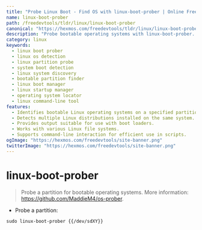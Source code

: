 ```yaml
---
title: "Probe Linux Boot - Find OS with linux-boot-prober | Online Free DevTools by Hexmos"
name: linux-boot-prober
path: /freedevtools/tldr/linux/linux-boot-prober
canonical: "https://hexmos.com/freedevtools/tldr/linux/linux-boot-prober/"
description: "Probe bootable operating systems with linux-boot-prober. Quickly identify and locate installed Linux distributions on your system. Free online tool, no registration required."
category: linux
keywords:
  - linux boot prober
  - linux os detection
  - linux partition probe
  - system boot detection
  - linux system discovery
  - bootable partition finder
  - linux boot manager
  - linux startup manager
  - operating system locator
  - linux command-line tool
features:
  - Identifies bootable Linux operating systems on a specified partition.
  - Detects multiple Linux distributions installed on the same system.
  - Provides output suitable for use with boot loaders.
  - Works with various Linux file systems.
  - Supports command-line interaction for efficient use in scripts.
ogImage: "https://hexmos.com/freedevtools/site-banner.png"
twitterImage: "https://hexmos.com/freedevtools/site-banner.png"
---
```


# linux-boot-prober

> Probe a partition for bootable operating systems.
> More information: <https://github.com/MaddieM4/os-prober>.

- Probe a partition:

`sudo linux-boot-prober {{/dev/sdXY}}`
